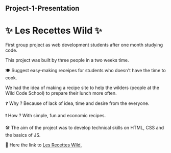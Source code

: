 ## Project-1-Presentation

<h1>✨ Les Recettes Wild ✨</h1>

<p>
    First group project as web development students after one month studying code.
</p>

<p>
    This project was built by three people in a two weeks time.
</p>

<p>
   🍽️ Suggest easy-making receipes for students who doesn't have the time to cook.
</p>

<p>
    We had the idea of making a recipe site to help the wilders (people at the Wild Code School) to prepare their lunch more often.
</p>

<p>
   ❓ Why ? Because of lack of idea, time and desire from the everyone.
</p>

<p>
   ❗️ How ? With simple, fun and economic recipes.
</p>

<p>
   🛠️ The aim of the project was to develop technical skills on HTML, CSS and the basics of JS.
</p>

<p>🔑 Here the link to <a href="https://dezau1995.github.io/Les-recettes-Wild/" target="_blank">Les Recettes Wild.</a></p>



